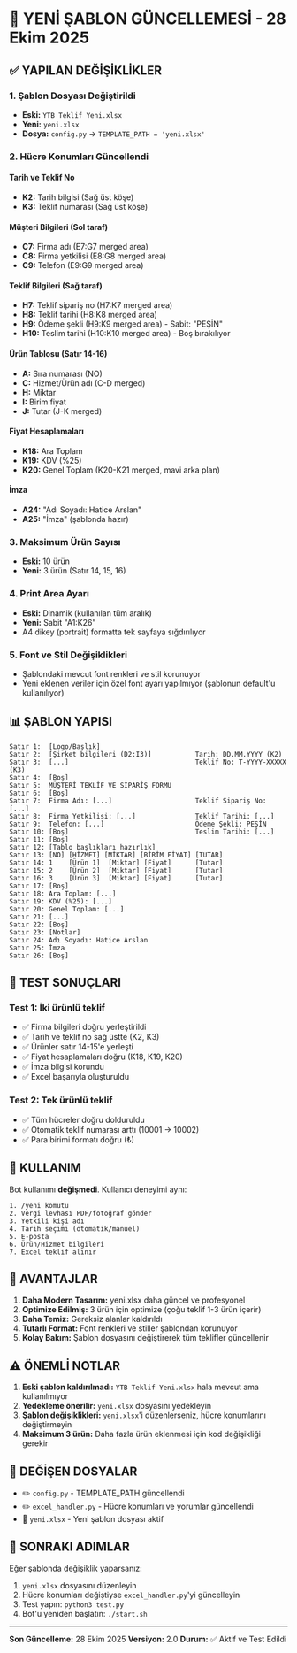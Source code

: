 # 🎨 YENİ ŞABLON GÜNCELLEMESİ - 28 Ekim 2025

## ✅ YAPILAN DEĞİŞİKLİKLER

### 1. Şablon Dosyası Değiştirildi
- **Eski:** `YTB Teklif Yeni.xlsx`
- **Yeni:** `yeni.xlsx`
- **Dosya:** `config.py` → `TEMPLATE_PATH = 'yeni.xlsx'`

### 2. Hücre Konumları Güncellendi

#### Tarih ve Teklif No
- **K2:** Tarih bilgisi (Sağ üst köşe)
- **K3:** Teklif numarası (Sağ üst köşe)

#### Müşteri Bilgileri (Sol taraf)
- **C7:** Firma adı (E7:G7 merged area)
- **C8:** Firma yetkilisi (E8:G8 merged area)
- **C9:** Telefon (E9:G9 merged area)

#### Teklif Bilgileri (Sağ taraf)
- **H7:** Teklif sipariş no (H7:K7 merged area)
- **H8:** Teklif tarihi (H8:K8 merged area)
- **H9:** Ödeme şekli (H9:K9 merged area) - Sabit: "PEŞİN"
- **H10:** Teslim tarihi (H10:K10 merged area) - Boş bırakılıyor

#### Ürün Tablosu (Satır 14-16)
- **A:** Sıra numarası (NO)
- **C:** Hizmet/Ürün adı (C-D merged)
- **H:** Miktar
- **I:** Birim fiyat
- **J:** Tutar (J-K merged)

#### Fiyat Hesaplamaları
- **K18:** Ara Toplam
- **K19:** KDV (%25)
- **K20:** Genel Toplam (K20-K21 merged, mavi arka plan)

#### İmza
- **A24:** "Adı Soyadı: Hatice Arslan"
- **A25:** "İmza" (şablonda hazır)

### 3. Maksimum Ürün Sayısı
- **Eski:** 10 ürün
- **Yeni:** 3 ürün (Satır 14, 15, 16)

### 4. Print Area Ayarı
- **Eski:** Dinamik (kullanılan tüm aralık)
- **Yeni:** Sabit "A1:K26"
- A4 dikey (portrait) formatta tek sayfaya sığdırılıyor

### 5. Font ve Stil Değişiklikleri
- Şablondaki mevcut font renkleri ve stil korunuyor
- Yeni eklenen veriler için özel font ayarı yapılmıyor (şablonun default'u kullanılıyor)

## 📊 ŞABLON YAPISI

```
Satır 1:  [Logo/Başlık]
Satır 2:  [Şirket bilgileri (D2:I3)]           Tarih: DD.MM.YYYY (K2)
Satır 3:  [...]                                Teklif No: T-YYYY-XXXXX (K3)
Satır 4:  [Boş]
Satır 5:  MÜŞTERİ TEKLİF VE SİPARİŞ FORMU
Satır 6:  [Boş]
Satır 7:  Firma Adı: [...]                     Teklif Sipariş No: [...]
Satır 8:  Firma Yetkilisi: [...]               Teklif Tarihi: [...]
Satır 9:  Telefon: [...]                       Ödeme Şekli: PEŞİN
Satır 10: [Boş]                                Teslim Tarihi: [...]
Satır 11: [Boş]
Satır 12: [Tablo başlıkları hazırlık]
Satır 13: [NO] [HİZMET] [MİKTAR] [BİRİM FİYAT] [TUTAR]
Satır 14: 1    [Ürün 1]  [Miktar] [Fiyat]      [Tutar]
Satır 15: 2    [Ürün 2]  [Miktar] [Fiyat]      [Tutar]
Satır 16: 3    [Ürün 3]  [Miktar] [Fiyat]      [Tutar]
Satır 17: [Boş]
Satır 18: Ara Toplam: [...]
Satır 19: KDV (%25): [...]
Satır 20: Genel Toplam: [...]
Satır 21: [...]
Satır 22: [Boş]
Satır 23: [Notlar]
Satır 24: Adı Soyadı: Hatice Arslan
Satır 25: İmza
Satır 26: [Boş]
```

## 🧪 TEST SONUÇLARI

### Test 1: İki ürünlü teklif
- ✅ Firma bilgileri doğru yerleştirildi
- ✅ Tarih ve teklif no sağ üstte (K2, K3)
- ✅ Ürünler satır 14-15'e yerleşti
- ✅ Fiyat hesaplamaları doğru (K18, K19, K20)
- ✅ İmza bilgisi korundu
- ✅ Excel başarıyla oluşturuldu

### Test 2: Tek ürünlü teklif
- ✅ Tüm hücreler doğru dolduruldu
- ✅ Otomatik teklif numarası arttı (10001 → 10002)
- ✅ Para birimi formatı doğru (₺)

## 📝 KULLANIM

Bot kullanımı **değişmedi**. Kullanıcı deneyimi aynı:

```
1. /yeni komutu
2. Vergi levhası PDF/fotoğraf gönder
3. Yetkili kişi adı
4. Tarih seçimi (otomatik/manuel)
5. E-posta
6. Ürün/Hizmet bilgileri
7. Excel teklif alınır
```

## 🎯 AVANTAJLAR

1. **Daha Modern Tasarım:** yeni.xlsx daha güncel ve profesyonel
2. **Optimize Edilmiş:** 3 ürün için optimize (çoğu teklif 1-3 ürün içerir)
3. **Daha Temiz:** Gereksiz alanlar kaldırıldı
4. **Tutarlı Format:** Font renkleri ve stiller şablondan korunuyor
5. **Kolay Bakım:** Şablon dosyasını değiştirerek tüm teklifler güncellenir

## ⚠️ ÖNEMLİ NOTLAR

1. **Eski şablon kaldırılmadı:** `YTB Teklif Yeni.xlsx` hala mevcut ama kullanılmıyor
2. **Yedekleme önerilir:** `yeni.xlsx` dosyasını yedekleyin
3. **Şablon değişiklikleri:** `yeni.xlsx`'i düzenlerseniz, hücre konumlarını değiştirmeyin
4. **Maksimum 3 ürün:** Daha fazla ürün eklenmesi için kod değişikliği gerekir

## 📂 DEĞİŞEN DOSYALAR

- ✏️ `config.py` - TEMPLATE_PATH güncellendi
- ✏️ `excel_handler.py` - Hücre konumları ve yorumlar güncellendi
- 📄 `yeni.xlsx` - Yeni şablon dosyası aktif

## 🚀 SONRAKI ADIMLAR

Eğer şablonda değişiklik yaparsanız:

1. `yeni.xlsx` dosyasını düzenleyin
2. Hücre konumları değiştiyse `excel_handler.py`'yi güncelleyin
3. Test yapın: `python3 test.py`
4. Bot'u yeniden başlatın: `./start.sh`

---

**Son Güncelleme:** 28 Ekim 2025
**Versiyon:** 2.0
**Durum:** ✅ Aktif ve Test Edildi
